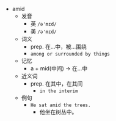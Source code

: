 - amid
  - 发音
    - 英 `/ə'mɪd/`
    - 美 `/ə'mɪd/`
  - 词义
    - prep. 在…中，被…围绕
    - `among or surrounded by things`
  - 记忆
    - a + mid(中间) → 在…中
  - 近义词
    - prep. 在其中，在其间
      - `in the interim`
  - 例句
    - `He sat amid the trees.`
      - 他坐在树丛中。

